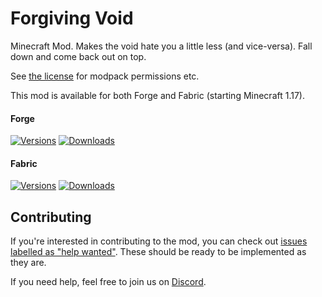 # Forgiving Void

Minecraft Mod. Makes the void hate you a little less (and vice-versa). Fall down and come back out on top.

See [the license](LICENSE) for modpack permissions etc.

This mod is available for both Forge and Fabric (starting Minecraft 1.17).

#### Forge

[![Versions](http://cf.way2muchnoise.eu/versions/271009_latest.svg)](https://minecraft.curseforge.com/projects/forgiving-void) [![Downloads](http://cf.way2muchnoise.eu/full_271009_downloads.svg)](https://minecraft.curseforge.com/projects/forgiving-void)

#### Fabric

[![Versions](http://cf.way2muchnoise.eu/versions/547687_latest.svg)](https://minecraft.curseforge.com/projects/forgiving-void-fabric) [![Downloads](http://cf.way2muchnoise.eu/full_547687_downloads.svg)](https://minecraft.curseforge.com/projects/forgiving-void-fabric)

## Contributing

If you're interested in contributing to the mod, you can check out [issues labelled as "help wanted"](https://github.com/TwelveIterationMods/ForgivingVoid/issues?q=is%3Aopen+is%3Aissue+label%3A%22help+wanted%22). These should be ready to be implemented as they are.

If you need help, feel free to join us on [Discord](https://discord.gg/VAfZ2Nau6j).